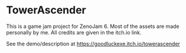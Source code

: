 # TowerAscender
This is a game jam project for ZenoJam 6. Most of the assets are made personally by me. All credits are given in the itch.io link.

See the demo/description at https://goodluckexe.itch.io/towerascender 